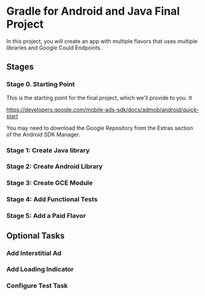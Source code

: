 # Gradle for Android and Java Final Project

In this project, you will create an app with multiple flavors that uses multiple libraries and Google Could Endpoints.

## Stages

### Stage 0.  Starting Point
This is the starting point for the final project, which we'll provide to you. It

https://developers.google.com/mobile-ads-sdk/docs/admob/android/quick-start

You may need to download the Google Repository from the Extras section of the Android SDK Manager.

### Stage 1: Create Java library

### Stage 2: Create Android Library

### Stage 3: Create GCE Module

### Stage 4: Add Functional Tests

### Stage 5: Add a Paid Flavor

## Optional Tasks

### Add Interstitial Ad

### Add Loading Indicator

### Configure Test Task

